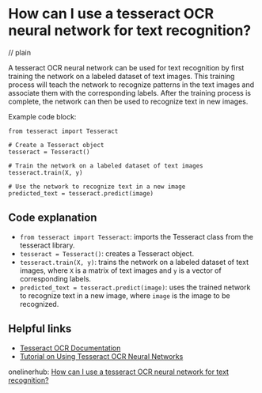 # How can I use a tesseract OCR neural network for text recognition?
// plain

A tesseract OCR neural network can be used for text recognition by first training the network on a labeled dataset of text images. This training process will teach the network to recognize patterns in the text images and associate them with the corresponding labels. After the training process is complete, the network can then be used to recognize text in new images.

Example code block:
```
from tesseract import Tesseract

# Create a Tesseract object
tesseract = Tesseract()

# Train the network on a labeled dataset of text images
tesseract.train(X, y)

# Use the network to recognize text in a new image
predicted_text = tesseract.predict(image)
```

## Code explanation

- `from tesseract import Tesseract`: imports the Tesseract class from the tesseract library.
- `tesseract = Tesseract()`: creates a Tesseract object.
- `tesseract.train(X, y)`: trains the network on a labeled dataset of text images, where `X` is a matrix of text images and `y` is a vector of corresponding labels.
- `predicted_text = tesseract.predict(image)`: uses the trained network to recognize text in a new image, where `image` is the image to be recognized.

## Helpful links
- [Tesseract OCR Documentation](https://github.com/tesseract-ocr/tesseract/wiki)
- [Tutorial on Using Tesseract OCR Neural Networks](https://www.pyimagesearch.com/2020/09/14/tesseract-ocr-neural-networks/)

onelinerhub: [How can I use a tesseract OCR neural network for text recognition?](https://onelinerhub.com/tesseract-ocr/how-can-i-use-a-tesseract-ocr-neural-network-for-text-recognition)